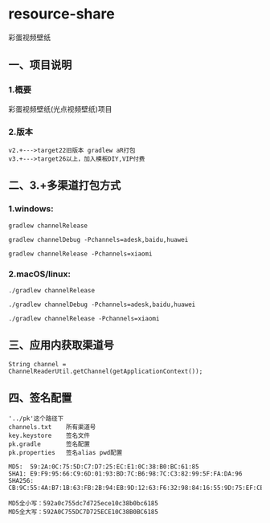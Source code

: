 # resource-share
彩蛋视频壁纸

## 一、项目说明

### 1.概要

彩蛋视频壁纸(光点视频壁纸)项目

### 2.版本
```
v2.+--->target22旧版本 gradlew aR打包
v3.+--->target26以上，加入模板DIY,VIP付费
```

## 二、3.+多渠道打包方式

### 1.windows: 
```
gradlew channelRelease

gradlew channelDebug -Pchannels=adesk,baidu,huawei

gradlew channelRelease -Pchannels=xiaomi
```
### 2.macOS/linux:
```
./gradlew channelRelease

./gradlew channelDebug -Pchannels=adesk,baidu,huawei

./gradlew channelRelease -Pchannels=xiaomi
```

## 三、应用内获取渠道号

```
String channel = ChannelReaderUtil.getChannel(getApplicationContext());
```

## 四、签名配置
```
'../pk'这个路径下
channels.txt    所有渠道号
key.keystore    签名文件
pk.gradle       签名配置
pk.properties   签名alias pwd配置

MD5:  59:2A:0C:75:5D:C7:D7:25:EC:E1:0C:38:B0:BC:61:85
SHA1: E9:F9:95:66:C9:6D:01:93:BD:7C:B6:98:7C:C3:82:99:5F:FA:DA:96
SHA256: CB:9C:55:4A:B7:1B:63:FB:2B:94:EB:9D:12:63:F6:32:98:84:16:55:9D:75:EF:CE:A1:0D:3C:0E:E6:2A:4F:67

MD5全小写：592a0c755dc7d725ece10c38b0bc6185
MD5全大写：592A0C755DC7D725ECE10C38B0BC6185
```